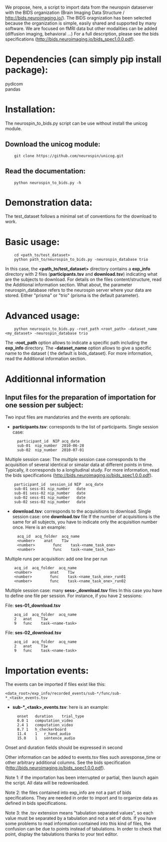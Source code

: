 
We propose, here, a script to import data from the neuropsin dataserver with 
the BIDS organization (Brain Imaging Data Structure / http://bids.neuroimaging.io/).
The BIDS oragnization has been selected because the organization is simple, 
easily shared and supported by many software.
We are focused on fMRI data but other modalities can be added (diffusion imaging, behavioral ...)
For a full description, please see the bids specifications (http://bids.neuroimaging.io/bids_spec1.0.0.pdf).

# Dependencies (can simply pip install package):
pydicom  
pandas

# Installation:
The neurospin_to_bids.py script can be use without install the unicog module.
 
## Download the unicog module:

        git clone https://github.com/neurospin/unicog.git

## Read the documentation:

        python neurospin_to_bids.py -h

# Demonstration data:
The test_dataset follows a minimal set of conventions for the download to work.


# Basic usage:

        cd <path_to/test_dataset>
        python path_to/neurospin_to_bids.py -neurospin_database trio

In this case, the **\<path_to/test_dataset\>** directory contains a **exp_info** directory with 2 files 
(**participants.tsv** and **download.tsv**) indicating what are the subjects to download.
For details on the files content/structure, read the Additional information section.
What about, the parameter neurospin_database refers to the neurospin server where your 
data are stored. Either "prisma" or "trio" (prisma is the default parameter).

# Advanced usage:

        python neurospin_to_bids.py -root_path <root_path> -dataset_name <my_dataset> -neurospin_database trio

The **-root_path** option allows to indicate a specific path including the **exp_info** directory.
The **-dataset_name** option allows to give a specific name to the dataset ( the default is bids_dataset).
For more information, read the Additional information section.

# Additionnal information
## Input files for the preparation of importation for one session per subject:
Two input files are mandatories and the events are optionals:

- **participants.tsv**: corresponds to the list of participants. 
Single session case:

        participant_id	NIP	acq_date
        sub-01	nip_number	2010-06-28
        sub-02	nip_number	2010-07-01

Multiple session case: 
The multiple session case corresponds to the acquisition of several identical or simalar data at 
different points in time. Typically, it corresponds to a longitudinal study. For more information, read
the bids specifications (http://bids.neuroimaging.io/bids_spec1.0.0.pdf).

        participant_id	session_id NIP	acq_date
        sub-01 sess-01 nip_number	date
        sub-01 sess-02 nip_number	date
        sub-02 sess-01 nip_number	date
        sub-02 sess-02 nip_number	date


- **download.tsv**: corresponds to the acquisitions to download. 
Single session case: one **download.tsv** file
If the number of acquisitions is the same for all subjects, you have to indicate only 
the acquisition number once. Here is an example:

        acq_id	acq_folder	acq_name
        <number> 	anat	T1w
        <number>	 	func	task-<name_task_one>
        <number>	 	func	task-<name_task_two>


Multiple runs per acquisition: add one line per run

        acq_id	acq_folder	acq_name
        <number> 		anat	T1w
        <number>	 	func	task-<name_task_one>_run01
        <number>	 	func	task-<name_task_one>_run02


Multiple session case: many **sess-<numb>_download.tsv** files
In this case you have to define one file per session. For instance, if you have 2 sessions:

File: **ses-01_download.tsv**

        acq_id	acq_folder	acq_name
        2	anat	T1w
        9	func	task-<name-task>

File: **ses-02_download.tsv**

        acq_id	acq_folder	acq_name
        2	anat	T1w
        9	func	task-<name-task>


# Importation events:
The events can be imported if files exist like this:

    <data_root>/exp_info/recorded_events/sub-*/func/sub-*_<task>_events.tsv


- **sub-\*\_\<task\>\_events.tsv**: here is an example:

        onset	duration	trial_type
        0.0	1	computation_video
        2.4	1	computation_video
        8.7	1	h_checkerboard
        11.4	1	r_hand_audio
        15.0	1	sentence_audio

Onset and duration fields should be expressed in second

Other information can be added to events.tsv files such as ​response_time or other
arbitrary additional columns.
See the bids specification (http://bids.neuroimaging.io/bids_spec1.0.0.pdf).


Note 1: if the importation has been interrupted or partial, then launch again the script. All
data will be redownloaded.

Note 2: the files contained into exp_info are not a part of bids specifications. They are needed
in order to import and to organize data as defined in bids specifications.

Note 3: the .tsv extension means "tabulation separated values", so each value must be separated by a tabulation and not 
a set of dots. If you have some problems to read information contained into this kind of files, the confusion can be due
to points instead of tabulations. In order to check that point, display the tabulations thanks to your text editor.
 